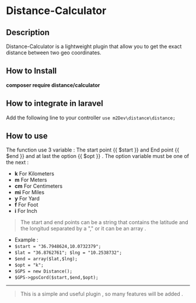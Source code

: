# Distance-Calculator
## Description
Distance-Calculator is a lightweight plugin that allow you to get the exact distance between two geo coordinates.
## How to Install
**composer require distance/calculator**
## How to integrate in laravel
Add the following line to your controller
`use m2Dev\distance\distance;`
## How to use
The function use 3 variable : The start point {{ $start }} and End point {{ $end }} and at last the option {{ $opt }} .
The option variable must be one of the next :
* **k** For Kilometers
* **m** For Meters
* **cm** For Centimeters
* **mi** For Miles
* **y** For Yard
* **f** For Foot
* **i** For Inch
> The start and end points can be a string that contains the latitude and the longitud separated by a "," or it can be an array .
* Example :
* `$start = "36.7948624,10.0732379";`
* `$lat = "36.8762761"; $lng = "10.2538732";`
* `$end = array($lat,$lng);`
* `$opt = "k";`
* `$GPS = new Distance();`
* `$GPS->gpsCord($start,$end,$opt);`

***
> This is a simple and useful plugin , so many features will be added .
